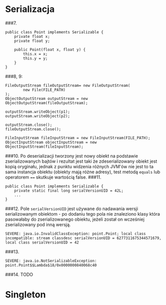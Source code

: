 # Serializacja
###7.
```
public class Point implements Serializable {
    private float x;
    private float y;

    public Point(float x, float y) {
        this.x = x;
        this.y = y;
    }
}
```
###8, 9:
```
FileOutputStream fileOutputStream= new FileOutputStream(
        new File(FILE_PATH)
);
ObjectOutputStream outputStream = new ObjectOutputStream(fileOutputStream);

outputStream.writeObject(p1);
outputStream.writeObject(p2);

outputStream.close();
fileOutputStream.close();

FileInputStream fileInputStream = new FileInputStream(FILE_PATH);
ObjectInputStream objectInputStream = new ObjectInputStream(fileInputStream);
```
###10.
Po deserializacji tworzony jest nowy obiekt na podstawie zserializowanych bajtów i
rezultat jest taki że zdeserializowany obiekt jest kopią oryginału, jednak z punktu widzenia różnych JVM'ów
nie jest to ta sama instancja obiektu (obiekty mają różne adresy), test metodą `equals` lub operatorem `==` skutkuje wartością false.
###11.
```
public class Point implements Serializable {
    private static final long serialVersionUID = 42L;
    ...
}

```
###12.
Pole `serialVersionUID` jest używane do nadawania wersji serializowanym obiektom - po dodaniu tego pola nie znaleziono klasy
która pasowałaby do zserializowanego obiektu, jeżeli został on wcześniej zserializowany pod inną wersją.
```
SEVERE: java.io.InvalidClassException: point.Point; local class incompatible: stream classdesc serialVersionUID = 6277311675344571679, local class serialVersionUID = 42
```
###13.
```
SEVERE: java.io.NotSerializableException: point.Point$$Lambda$18/0x0000000840068c40
```
###14. TODO

# Singleton